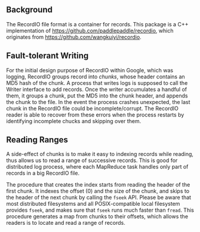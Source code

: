 ## Background

The RecordIO file format is a container for records.  This package is a C++ implementation of https://github.com/paddlepaddle/recordio, which originates from https://github.com/wangkuiyi/recordio.

## Fault-tolerant Writing

For the initial design purpose of RecordIO within Google, which was logging, RecordIO groups record into *chunks*, whose header contains an MD5 hash of the chunk.  A process that writes logs is supposed to call the Writer interface to add records.  Once the writer accumulates a handful of them, it groups a chunk, put the MD5 into the chunk header, and appends the chunk to the file.  In the event the process crashes unexpected, the last chunk in the RecordIO file could be incomplete/corrupt. The RecordIO reader is able to recover from these errors when the process restarts by identifying incomplete chucks and skipping over them.

## Reading Ranges

A side-effect of chunks is to make it easy to indexing records while reading, thus allows us to read a range of successive records.  This is good for distributed log process, where each MapReduce task handles only part of records in a big RecordIO file.

The procedure that creates the index starts from reading the header of the first chunk. It indexes the offset (0) and the size of the chunk, and skips to the header of the next chunk by calling the `fseek` API. Please be aware that most distributed filesystems and all POSIX-compatible local filesystem provides `fseek`, and makes sure that `fseek` runs much faster than `fread`.  This procedure generates a map from chunks to their offsets, which allows the readers is to locate and read a range of records.
